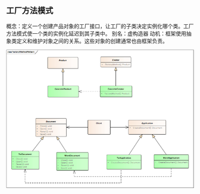 ﻿## 工厂方法模式
概念：定义一个创建产品对象的工厂接口，让工厂的子类决定实例化哪个类。工厂方法模式使一个类的实例化延迟到其子类中。
别名：虚构造器
动机：框架使用抽象类定义和维护对象之间的关系。这些对象的创建通常也由框架负责。

![类图](https://github.com/senbieWang/DesignerPartten/blob/master/FactoryMethod/classDiagram/FactoryMethodPattern.png)
